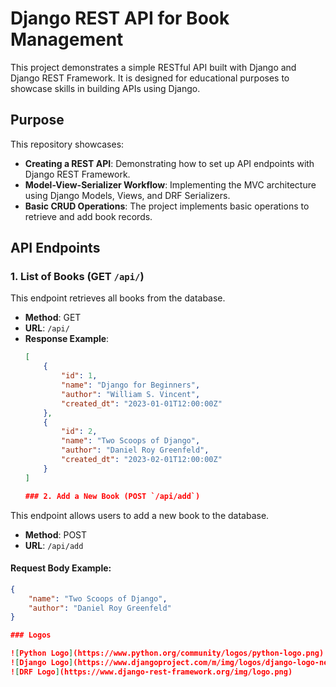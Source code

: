 # Django REST API for Book Management

This project demonstrates a simple RESTful API built with Django and Django REST Framework. 
It is designed for educational purposes to showcase skills in building APIs using Django.

## Purpose

This repository showcases:

- **Creating a REST API**: Demonstrating how to set up API endpoints with Django REST Framework.
- **Model-View-Serializer Workflow**: Implementing the MVC architecture using Django Models, Views, and DRF Serializers.
- **Basic CRUD Operations**: The project implements basic operations to retrieve and add book records.

## API Endpoints

### 1. List of Books (GET `/api/`)

This endpoint retrieves all books from the database.

- **Method**: GET
- **URL**: `/api/`
- **Response Example**: 
  ```json
  [
      {
          "id": 1,
          "name": "Django for Beginners",
          "author": "William S. Vincent",
          "created_dt": "2023-01-01T12:00:00Z"
      },
      {
          "id": 2,
          "name": "Two Scoops of Django",
          "author": "Daniel Roy Greenfeld",
          "created_dt": "2023-02-01T12:00:00Z"
      }
  ]

  ### 2. Add a New Book (POST `/api/add`)

This endpoint allows users to add a new book to the database.

- **Method**: POST
- **URL**: `/api/add`

#### Request Body Example:

```json
{
    "name": "Two Scoops of Django",
    "author": "Daniel Roy Greenfeld"
}

### Logos

![Python Logo](https://www.python.org/community/logos/python-logo.png)
![Django Logo](https://www.djangoproject.com/m/img/logos/django-logo-negative.svg)
![DRF Logo](https://www.django-rest-framework.org/img/logo.png)
